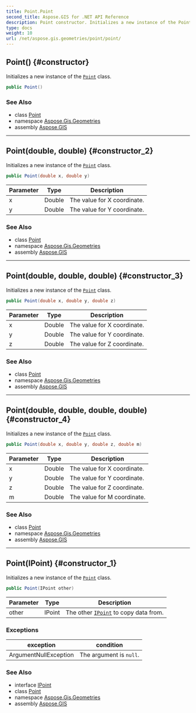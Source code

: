 ```yaml
---
title: Point.Point
second_title: Aspose.GIS for .NET API Reference
description: Point constructor. Initializes a new instance of the Point class
type: docs
weight: 10
url: /net/aspose.gis.geometries/point/point/
---
```

## Point() {#constructor}

Initializes a new instance of the [`Point`](../) class.

```csharp
public Point()
```

### See Also

* class [Point](../)
* namespace [Aspose.Gis.Geometries](../../point/)
* assembly [Aspose.GIS](../../../)

---

## Point(double, double) {#constructor_2}

Initializes a new instance of the [`Point`](../) class.

```csharp
public Point(double x, double y)
```

| Parameter | Type | Description |
| --- | --- | --- |
| x | Double | The value for X coordinate. |
| y | Double | The value for Y coordinate. |

### See Also

* class [Point](../)
* namespace [Aspose.Gis.Geometries](../../point/)
* assembly [Aspose.GIS](../../../)

---

## Point(double, double, double) {#constructor_3}

Initializes a new instance of the [`Point`](../) class.

```csharp
public Point(double x, double y, double z)
```

| Parameter | Type | Description |
| --- | --- | --- |
| x | Double | The value for X coordinate. |
| y | Double | The value for Y coordinate. |
| z | Double | The value for Z coordinate. |

### See Also

* class [Point](../)
* namespace [Aspose.Gis.Geometries](../../point/)
* assembly [Aspose.GIS](../../../)

---

## Point(double, double, double, double) {#constructor_4}

Initializes a new instance of the [`Point`](../) class.

```csharp
public Point(double x, double y, double z, double m)
```

| Parameter | Type | Description |
| --- | --- | --- |
| x | Double | The value for X coordinate. |
| y | Double | The value for Y coordinate. |
| z | Double | The value for Z coordinate. |
| m | Double | The value for M coordinate. |

### See Also

* class [Point](../)
* namespace [Aspose.Gis.Geometries](../../point/)
* assembly [Aspose.GIS](../../../)

---

## Point(IPoint) {#constructor_1}

Initializes a new instance of the [`Point`](../) class.

```csharp
public Point(IPoint other)
```

| Parameter | Type | Description |
| --- | --- | --- |
| other | IPoint | The other [`IPoint`](../../ipoint/) to copy data from. |

### Exceptions

| exception | condition |
| --- | --- |
| ArgumentNullException | The argument is `null`. |

### See Also

* interface [IPoint](../../ipoint/)
* class [Point](../)
* namespace [Aspose.Gis.Geometries](../../point/)
* assembly [Aspose.GIS](../../../)



